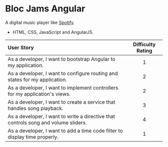 # Bloc Jams Angular

A digital music player like [Spotify](https://www.spotify.com).

- HTML, CSS, JavaScript and AngularJS.

| User Story | Difficulty Rating |
| :--------- | :---------------: |
| As a developer, I want to bootstrap Angular to my application. | 1 |
| As a developer, I want to configure routing and states for my application. | 2 |
| As a developer, I want to implement controllers for my application's views. | 2 |
| As a developer, I want to create a service that handles song playback. | 3 |
| As a developer, I want to write a directive that controls song and volume sliders. | 4 |
| As a developer, I want to add a time code filter to display time properly. | 1 |
